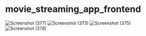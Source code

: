 # movie_streaming_app_frontend
![Screenshot (377)](https://github.com/Vishal-508/movie_streaming_app_frontend/assets/91078178/c57ca525-498b-4810-8c44-b809bd0dc032)
![Screenshot (373)](https://github.com/Vishal-508/movie_streaming_app_frontend/assets/91078178/1c048573-b7de-4ba8-9e00-163bcd84b702)
![Screenshot (375)](https://github.com/Vishal-508/movie_streaming_app_frontend/assets/91078178/f9ef99e9-c429-4541-9920-94105b87b62b)
![Screenshot (378)](https://github.com/Vishal-508/movie_streaming_app_frontend/assets/91078178/1c762a7c-9b54-4410-baad-9d8bdb39f3bd)
